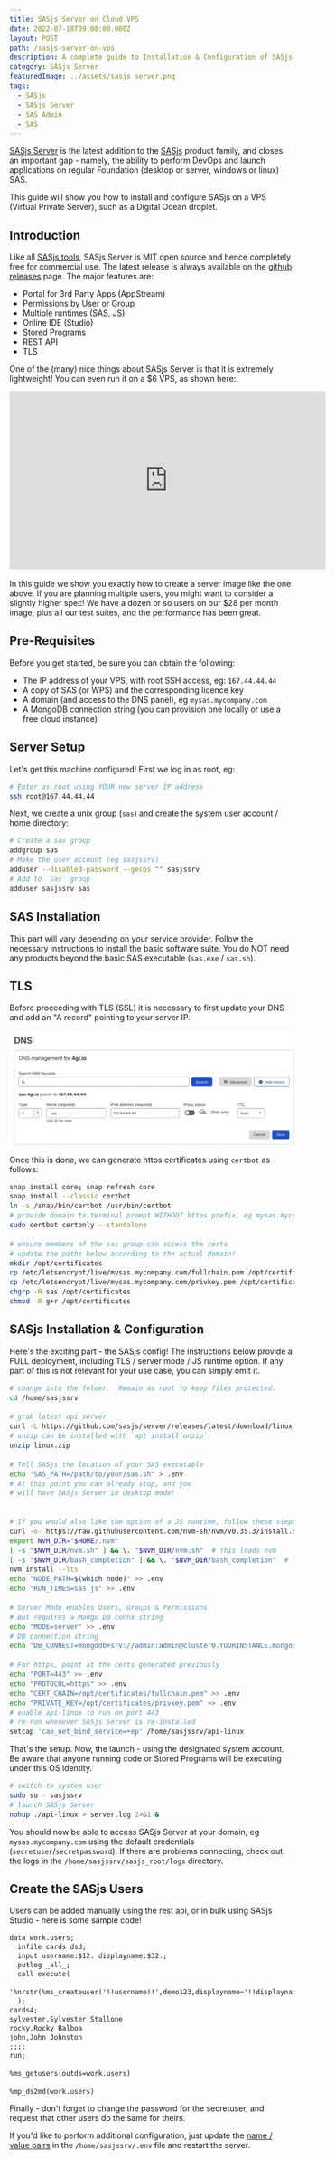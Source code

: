 ```yaml
---
title: SASjs Server on Cloud VPS
date: 2022-07-18T09:00:00.000Z
layout: POST
path: /sasjs-server-on-vps
description: A complete guide to Installation & Configuration of SASjs Server on a VPS (Digital Ocean)
category: SASjs Server
featuredImage: ../assets/sasjs_server.png
tags:
  - SASjs
  - SASjs Server
  - SAS Admin
  - SAS
---
```


[SASjs Server](https://server.sasjs.io) is the latest addition to the [SASjs](https://sasjs.io) product family, and closes an important gap - namely, the ability to perform DevOps and launch applications on regular Foundation (desktop or server, windows or linux) SAS.

This guide will show you how to install and configure SASjs on a VPS (Virtual Private Server), such as a Digital Ocean droplet.

## Introduction

Like all [SASjs tools](https://github.com/sasjs), SASjs Server is MIT open source and hence completely free for commercial use.  The latest release is always available on the [github releases](https://github.com/sasjs/server/releases) page.  The major features are:

* Portal for 3rd Party Apps (AppStream)
* Permissions by User or Group
* Multiple runtimes (SAS, JS)
* Online IDE (Studio)
* Stored Programs
* REST API
* TLS

One of the (many) nice things about SASjs Server is that it is extremely lightweight!  You can even run it on a $6 VPS, as shown here::

<iframe width="560" height="315" src="https://www.youtube.com/embed/aYufNmHLmBs" title="YouTube video player" frameborder="0" allow="accelerometer; autoplay; clipboard-write; encrypted-media; gyroscope; picture-in-picture" allowfullscreen></iframe>

In this guide we show you exactly how to create a server image like the one above.  If you are planning multiple users, you might want to consider a slightly higher spec!  We have a dozen or so users on our $28 per month image, plus all our test suites, and the performance has been great.

## Pre-Requisites

Before you get started, be sure you can obtain the following:

* The IP address of your VPS, with root SSH access, eg: `167.44.44.44`
* A copy of SAS (or WPS) and the corresponding licence key
* A domain (and access to the DNS panel), eg `mysas.mycompany.com`
* A MongoDB connection string (you can provision one locally or use a free cloud instance)


## Server Setup

Let's get this machine configured! First we log in as root, eg:

```bash
# Enter as root using YOUR new server IP address
ssh root@167.44.44.44
```

Next, we create a unix group (`sas`) and create the system user account / home directory:

```bash
# Create a sas group
addgroup sas
# Make the user account (eg sasjssrv)
adduser --disabled-password --gecos "" sasjssrv
# Add to `sas` group
adduser sasjssrv sas
```

## SAS Installation

This part will vary depending on your service provider.  Follow the necessary instructions to install the basic software suite. You do NOT need any products beyond the basic SAS executable (`sas.exe` / `sas.sh`).

## TLS

Before proceeding with TLS (SSL) it is necessary to first update your DNS and add an "A record" pointing to your server IP.

![](../assets/sasjs_server_dns.png)

Once this is done, we can generate https certificates using `certbot` as follows:

```bash
snap install core; snap refresh core
snap install --classic certbot
ln -s /snap/bin/certbot /usr/bin/certbot
# provide domain to terminal prompt WITHOUT https prefix, eg mysas.mycompany.com
sudo certbot certonly --standalone

# ensure members of the sas group can access the certs
# update the paths below according to the actual domain!
mkdir /opt/certificates
cp /etc/letsencrypt/live/mysas.mycompany.com/fullchain.pem /opt/certificates/fullchain.pem
cp /etc/letsencrypt/live/mysas.mycompany.com/privkey.pem /opt/certificates/privkey.pem
chgrp -R sas /opt/certificates
chmod -R g+r /opt/certificates
```

## SASjs Installation & Configuration

Here's the exciting part - the SASjs config!  The instructions below provide a FULL deployment, including TLS / server mode / JS runtime option.  If any part of this is not relevant for your use case, you can simply omit it.

```bash
# change into the folder.  Remain as root to keep files protected.
cd /home/sasjssrv

# grab latest api server
curl -L https://github.com/sasjs/server/releases/latest/download/linux.zip > linux.zip
# unzip can be installed with `apt install unzip`
unzip linux.zip

# Tell SASjs the location of your SAS executable
echo "SAS_PATH=/path/to/your/sas.sh" > .env
# At this point you can already stop, and you
# will have SASjs Server in desktop mode!


# If you would also like the option of a JS runtime, follow these steps:
curl -o- https://raw.githubusercontent.com/nvm-sh/nvm/v0.35.3/install.sh | bash
export NVM_DIR="$HOME/.nvm"
[ -s "$NVM_DIR/nvm.sh" ] && \. "$NVM_DIR/nvm.sh"  # This loads nvm
[ -s "$NVM_DIR/bash_completion" ] && \. "$NVM_DIR/bash_completion"  # This loads nvm bash_completion
nvm install --lts
echo "NODE_PATH=$(which node)" >> .env
echo "RUN_TIMES=sas,js" >> .env

# Server Mode enables Users, Groups & Permissions
# But requires a Mongo DB connx string
echo "MODE=server" >> .env
# DB connection string
echo "DB_CONNECT=mongodb+srv://admin:admin@cluster0.YOURINSTANCE.mongodb.net/sasjs?retryWrites=true&w=majority" >> .env

# For https, point at the certs generated previously
echo "PORT=443" >> .env
echo "PROTOCOL=https" >> .env
echo "CERT_CHAIN=/opt/certificates/fullchain.pem" >> .env
echo "PRIVATE_KEY=/opt/certificates/privkey.pem" >> .env
# enable api-linux to run on port 443
# re-run whenever SASjs Server is re-installed
setcap 'cap_net_bind_service=+ep' /home/sasjssrv/api-linux
```

That's the setup. Now, the launch - using the designated system account.  Be aware that anyone running code or Stored Programs will be executing under this OS identity.

```bash
# switch to system user
sudo su - sasjssrv
# launch SASjs Server
nohup ./api-linux > server.log 2>&1 &
```

You should now be able to access SASjs Server at your domain, eg `mysas.mycompany.com` using the default credentials (`secretuser`/`secretpassword`).  If there are problems connecting, check out the logs in the `/home/sasjssrv/sasjs_root/logs` directory.

## Create the SASjs Users

Users can be added manually using the rest api, or in bulk using SASjs Studio - here is some sample code!

```sas
data work.users;
  infile cards dsd;
  input username:$12. displayname:$32.;
  putlog _all_;
  call execute(
    '%nrstr(%ms_createuser('!!username!!',demo123,displayname='!!displayname!!'))'
  );
cards4;
sylvester,Sylvester Stallone
rocky,Rocky Balboa
john,John Johnston
;;;;
run;

%ms_getusers(outds=work.users)

%mp_ds2md(work.users)
```

Finally - don't forget to change the password for the secretuser, and request that other users do the same for theirs.

If you'd like to perform additional configuration, just update the [name / value pairs](https://server.sasjs.io/settings/) in the `/home/sasjssrv/.env` file and restart the server.

